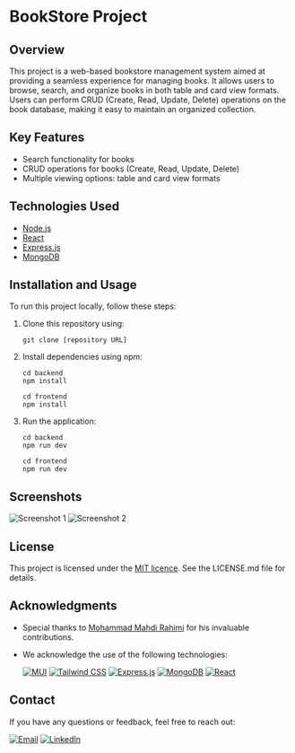 # BookStore Project

## Overview
This project is a web-based bookstore management system aimed at providing a seamless experience for managing books. It allows users to browse, search, and organize books in both table and card view formats. Users can perform CRUD (Create, Read, Update, Delete) operations on the book database, making it easy to maintain an organized collection.

## Key Features
- Search functionality for books
- CRUD operations for books (Create, Read, Update, Delete)
- Multiple viewing options: table and card view formats

## Technologies Used
- [Node.js](https://nodejs.org/)
- [React](https://react.dev/)
- [Express.js](https://expressjs.com/)
- [MongoDB](https://www.mongodb.com/)

## Installation and Usage
To run this project locally, follow these steps:
1. Clone this repository using:
   
   ```terminal
   git clone [repository URL]
2. Install dependencies using npm:
   
   ```terminal
   cd backend
   npm install

   cd frontend
   npm install
3. Run the application:
   
   ```terminal
   cd backend
   npm run dev

   cd frontend
   npm run dev
   
## Screenshots
![Screenshot 1](https://user-images.githubusercontent.com/Draxsis/bookstore-project/images/screenshot1.png)
![Screenshot 2](https://user-images.githubusercontent.com/Draxsis/bookstore-project/images/screenshot2.png)

## License
This project is licensed under the [MIT licence](https://opensource.org/license/mit/). See the LICENSE.md file for details.

## Acknowledgments
- Special thanks to [Mohammad Mahdi Rahimi](https://github.com/Mohammad-M-Rahimi) for his invaluable contributions.
- We acknowledge the use of the following technologies:

  [![MUI](https://img.shields.io/badge/Mui-gray?style=flat-square&logo=mui)](https://tailwindcss.com/)
  [![Tailwind CSS](https://img.shields.io/badge/Tailwind%20CSS-gray?style=flat-square&logo=tailwind-css)](https://tailwindcss.com/)
  [![Express.js](https://img.shields.io/badge/Express.js-gray?style=flat-square&logo=express)](https://expressjs.com/)
  [![MongoDB](https://img.shields.io/badge/MongoDB-gray?style=flat-square&logo=mongodb)](https://www.mongodb.com/)
  [![React](https://img.shields.io/badge/React-gray?style=flat-square&logo=react)](https://www.React.dev/)
  
## Contact
If you have any questions or feedback, feel free to reach out:

[![Email](https://img.shields.io/badge/Gmail-red?style=flat-square&logo=gmail)](mailto:draxsis.1995@gmail.com)
[![LinkedIn](https://img.shields.io/badge/LinkedIn-blue?style=flat-square&logo=linkedin)](https://www.linkedin.com/in/mostafa-koolabadi)
